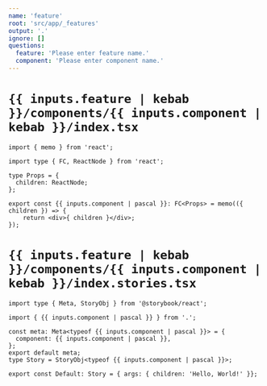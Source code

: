 ```yaml
---
name: 'feature'
root: 'src/app/_features'
output: '.'
ignore: []
questions:
  feature: 'Please enter feature name.'
  component: 'Please enter component name.'
---
```


# `{{ inputs.feature | kebab }}/components/{{ inputs.component | kebab }}/index.tsx`

```tsx
import { memo } from 'react';

import type { FC, ReactNode } from 'react';

type Props = {
  children: ReactNode;
};

export const {{ inputs.component | pascal }}: FC<Props> = memo(({ children }) => {
    return <div>{ children }</div>;
});
```

# `{{ inputs.feature | kebab }}/components/{{ inputs.component | kebab }}/index.stories.tsx`

```tsx
import type { Meta, StoryObj } from '@storybook/react';

import { {{ inputs.component | pascal }} } from '.';

const meta: Meta<typeof {{ inputs.component | pascal }}> = {
  component: {{ inputs.component | pascal }},
};
export default meta;
type Story = StoryObj<typeof {{ inputs.component | pascal }}>;

export const Default: Story = { args: { children: 'Hello, World!' }};
```
